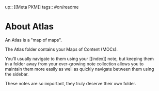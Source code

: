 up:: [[Meta PKM]]
tags:: #on/readme 

# About Atlas
An Atlas is a "map of maps". 

The Atlas folder contains your Maps of Content (MOCs).

You'll usually navigate to them using your [[index]] note, but keeping them in a folder away from your ever-growing note collection allows you to maintain them more easily as well as quickly navigate between them using the sidebar. 

These notes are so important, they truly deserve their own folder.